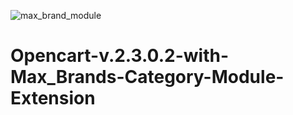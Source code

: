 ![max_brand_module](https://user-images.githubusercontent.com/12776547/112139464-b322f780-8bca-11eb-984b-4709a8080436.jpg)
# Opencart-v.2.3.0.2-with-Max_Brands-Category-Module-Extension
